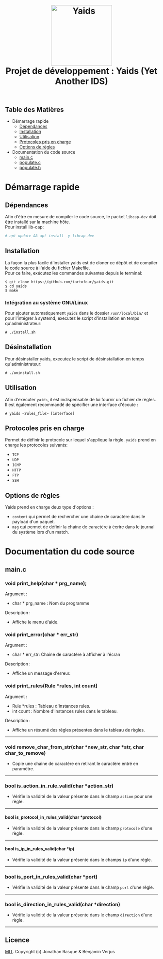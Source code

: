 <h1 align="center">
  <a href="https://github.com/tartofour/yaids"><img src="https://cdn.freebiesupply.com/logos/large/2x/c-2975-logo-png-transparent.png" alt="Yaids" width="200"></a>
  <br>
  Projet de développement : Yaids (Yet Another IDS)
  <br>
  <br>
</h1>


## Table des Matières

- Démarrage rapide
    - [Dépendances](#d%C3%A9pendances)
    - [Installation](#installation)
    - [Utilisation](#utilisation)
    - [Protocoles pris en charge](#protocoles-pris-en-charge)
    - [Options de règles](#options-de-règles)
- Documentation du code source
    - [main.c](#main.c)
    - [populate.c](#populate.c)
    - [populate.h](#populate.h)
    
# Démarrage rapide
## Dépendances

Afin d'être en mesure de compiler le code source, le packet `libcap-dev` doit être installé sur la machine hôte.  
Pour install lib-cap:

```bash
# apt update && apt install -y libcap-dev
```

## Installation

La façon la plus facile d'installer yaids est de cloner ce dépôt et de compiler le code source à l'aide du fichier Makefile.  
Pour ce faire, exécutez les commandes suivantes depuis le terminal:

```
$ git clone https://github.com/tartofour/yaids.git
$ cd yaids
$ make
```

### Intégration au système GNU/Linux

Pour ajouter automatiquement `yaids` dans le dossier `/usr/local/bin/` et pour l'intégrer à systemd, executez le script d'installation en temps qu'administrateur:

```
# ./install.sh
```

## Désinstallation

Pour désinstaller yaids, executez le script de désinstallation en temps qu'administrateur:

```
# ./uninstall.sh
```

## Utilisation

Afin d'executer `yaids`, il est indispensable de lui fournir un fichier de règles.  
Il est également recommandé de spécifier une interface d'écoute :

```
# yaids <rules_file> [interface]
```

## Protocoles pris en charge

Permet de définir le protocole sur lequel s'applique la règle. `yaids` prend en charge les protocoles suivants:
- `TCP`
- `UDP`
- `ICMP`
- `HTTP`
- `FTP`
- `SSH`

## Options de règles
Yaids prend en charge deux type d'options :
- `content` qui permet de rechercher une chaine de caractère dans le payload d'un paquet.
- `msg` qui permet de définir la chaine de caractère à écrire dans le journal du système lors d'un match. 

# Documentation du code source
## main.c
### void print_help(char * prg_name);

Argument : 
- char * prg_name : Nom du programme

Description : 
- Affiche le menu d'aide.

### void print_error(char * err_str)
Argument : 
- char * err_str: Chaine de caractère à afficher à l'écran

Description :
- Affiche un message d'erreur.

### void print_rules(Rule *rules, int count)
Argument : 
- Rule *rules : Tableau d'instances rules.
- int count : Nombre d'instances rules dans le tableau.

Description :
- Affiche un résumé des règles présentes dans le tableau de règles.
* * *

### void remove_char_from_str(char *new_str, char *str, char char_to_remove)
- Copie une chaine de caractère en retirant le caractère entré en paramètre.
* * *

### bool is_action_in_rule_valid(char *action_str)
- Vérifie la validité de la valeur présente dans le champ `action` pour une règle.
* * *

#### bool is_protocol_in_rules_valid(char *protocol)
- Vérifie la validité de la valeur présente dans le champ `protocole` d'une règle.
* * *

#### bool is_ip_in_rules_valid(char *ip)
- Vérifie la validité de la valeur présente dans le champs `ip` d'une règle.
* * *

### bool is_port_in_rules_valid(char *port)
- Vérifie la validité de la valeur présente dans le champ `port` d'une règle.
* * *

### bool is_direction_in_rules_valid(char *direction)
- Vérifie la validité de la valeur présente dans le champ `direction` d'une règle.
* * *





## Licence

[MIT](/usr/share/joplin/resources/app.asar/LICENSE "LICENSE"). Copyright (c) Jonathan Rasque & Benjamin Verjus
